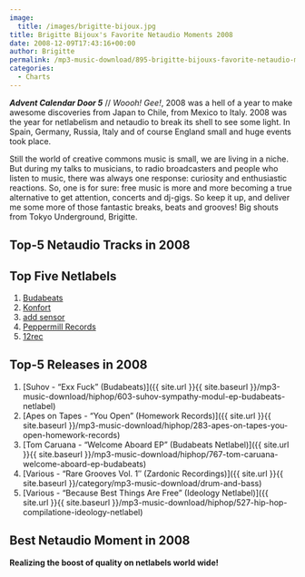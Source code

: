 ```yaml
---
image:
  title: /images/brigitte-bijoux.jpg
title: Brigitte Bijoux's Favorite Netaudio Moments 2008
date: 2008-12-09T17:43:16+00:00
author: Brigitte
permalink: /mp3-music-download/895-brigitte-bijouxs-favorite-netaudio-moments-2008
categories:
  - Charts
---
```

***Advent Calendar Door 5*** // _Woooh! Gee!_, 2008 was a hell of a year to make awesome discoveries from Japan to Chile, from Mexico to Italy. 2008 was the year for netlabelism and netaudio to break its shell to see some light. In Spain, Germany, Russia, Italy and of course England small and huge events took place.

Still the world of creative commons music is small, we are living in a niche. But during my talks to musicians, to radio broadcasters and people who listen to music, there was always one response: curiosity and enthusiastic reactions. So, one is for sure: free music is more and more becoming a true alternative to get attention, concerts and dj-gigs. So keep it up, and deliver me some more of those fantastic breaks, beats and grooves! Big shouts from Tokyo Underground, Brigitte.<!--more-->

## Top-5 Netaudio Tracks in 2008

## Top Five Netlabels

  1. <a href="http://www.budabeats.com/" target="_blank">Budabeats</a>
  2. <a href="http://discoskonfort.com/netlabel/" target="_blank">Konfort</a>
  3. <a href="http://www.addsensor.com/" target="_blank">add sensor</a>
  4. <a href="http://www.peppermillrecords.com/" target="_blank">Peppermill Records</a>
  5. <a href="http://12rec.net" target="_blank">12rec</a>

## Top-5 Releases in 2008

  1. [Suhov - “Exx Fuck” (Budabeats)]({{ site.url }}{{ site.baseurl }}/mp3-music-download/hiphop/603-suhov-sympathy-modul-ep-budabeats-netlabel)
  2. [Apes on Tapes - “You Open” (Homework Records)]({{ site.url }}{{ site.baseurl }}/mp3-music-download/hiphop/283-apes-on-tapes-you-open-homework-records)
  3. [Tom Caruana - “Welcome Aboard EP” (Budabeats Netlabel)]({{ site.url }}{{ site.baseurl }}/mp3-music-download/hiphop/767-tom-caruana-welcome-aboard-ep-budabeats)
  4. [Various - “Rare Grooves Vol. 1″ (Zardonic Recordings)]({{ site.url }}{{ site.baseurl }}/category/mp3-music-download/drum-and-bass)
  5. [Various - “Because Best Things Are Free” (Ideology Netlabel)]({{ site.url }}{{ site.baseurl }}/mp3-music-download/hiphop/527-hip-hop-compilatione-ideology-netlabel)

## Best Netaudio Moment in 2008

**Realizing the boost of quality on netlabels world wide!**
